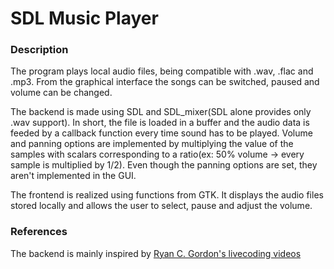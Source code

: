 # SDL Music Player

### Description
The program plays local audio files, being compatible with .wav, .flac and .mp3. From the graphical interface the songs can be switched, paused and volume can be changed.
    
The backend is made using SDL and SDL_mixer(SDL alone provides only .wav support). In short, the file is loaded in a buffer and the audio data is feeded by a callback function every time sound has to be played. Volume and panning options are implemented by multiplying the value of the samples with scalars corresponding to a ratio(ex: 50% volume -> every sample is multiplied by 1/2). Even though the panning options are set, they aren't implemented in the GUI.

The frontend is realized using functions from GTK. It displays the audio files stored locally and allows the user to select, pause and adjust the volume.

### References
The backend is mainly inspired by [Ryan C. Gordon's livecoding videos](https://www.youtube.com/watch?v=6hIaEHzlmFc&list=PL6m6sxLnXksbqdsAcpTh4znV9j70WkmqG)

